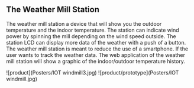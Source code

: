 ## The Weather Mill Station

The weather mill station a device that will show you the outdoor temperature and the indoor temperature. 
The station can indicate wind power by spinning the mill depending on the wind speed outside. 
The station LCD can display more data of the weather with a push of a button. The weather mill station is meant to reduce the use of a smartphone. 
If the user wants to track the weather data. The web application of the weather mill station will show a graphic of the indoor/outdoor temperature history. 

![product](Posters/IOT windmill3.jpg)
![product/prototype](Posters/IOT windmill.jpg)


